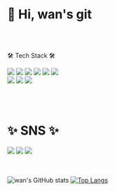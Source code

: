 <!-- ![header](https://capsule-render.vercel.app/api?type=waving&color=auto&height=300&section=header&text=Hello!%20wan's%20git&fontSize=50&fontColor=ffffff) -->

# 👋 Hi, wan's git

<br><br>
<div>

  <p>🛠️ Tech Stack 🛠️</p>
  <div>
    <img src="https://img.shields.io/badge/HTML-FF9A00?style=for-the-badge&logo=HTML5&logoColor=white">
    <img src="https://img.shields.io/badge/CSS3-2C5BB4?style=for-the-badge&logo=CSS3&logoColor=white">
    <img src="https://img.shields.io/badge/JavaScript-ECD53F?style=for-the-badge&logo=JavaScript&logoColor=black">
    <img src="https://img.shields.io/badge/Sass-CC6699?style=for-the-badge&logo=Sass&logoColor=white">
    <img src="https://img.shields.io/badge/Bootstrap&-7952B3?style=for-the-badge&logo=Bootstrap&logoColor=white">
    <img src="https://img.shields.io/badge/Node.js-339933?style=for-the-badge&logo=Node.js&logoColor=white">
    <br>
    <img src="https://img.shields.io/badge/React-61DAFB?style=for-the-badge&logo=React&logoColor=white">
    <img src="https://img.shields.io/badge/C-A8B9CC?style=for-the-badge&logo=C&logoColor=white">
    <img src="https://img.shields.io/badge/Python-3776AB?style=for-the-badge&logo=Python&logoColor=white">
  </div>

<br><br>
  # ✨ SNS ✨
  <div>
      <a href="https://spot-grin-55d.notion.site/6b91713ecae1415d9f19db414d59aee4"><img src="https://img.shields.io/badge/Notion-000000?style=for-the-badge&logo=Notion&logoColor=white"></a>
    <a href="https://velog.io/@2jin_j"><img src="https://img.shields.io/badge/velog-20C997?style=for-the-badge&logo=Velog&logoColor=white"></a>
    <img src="https://img.shields.io/badge/Gmail-EA4335?style=for-the-badge&logo=Gmail&logoColor=white">
  </div>

<br><br>
![wan's GitHub stats](https://github-readme-stats.vercel.app/api?username=wan0911&show_icons=true&theme=apprentice)
[![Top Langs](https://github-readme-stats.vercel.app/api/top-langs/?username=anuraghazra&layout=compact)](https://github.com/anuraghazra/github-readme-stats)
  
</div>


<!--
**wan0911/wan0911** is a ✨ _special_ ✨ repository because its `README.md` (this file) appears on your GitHub profile.

Here are some ideas to get you started:

- 🔭 I’m currently working on ...
- 🌱 I’m currently learning ...
- 👯 I’m looking to collaborate on ...
- 🤔 I’m looking for help with ...
- 💬 Ask me about ...
- 📫 How to reach me: ...
- 😄 Pronouns: ...
- ⚡ Fun fact: ...
-->

